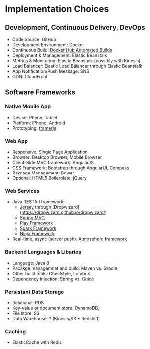 # Implementation Choices

## Development, Continuous Delivery, DevOps
* Code Source: GitHub
* Development Environment: Docker
* Continuous Build: [Docker Hub Automated Builds](https://docs.docker.com/docker-hub/builds/) 
* Deployment & Management: Elastic Beanstalk
* Metrics & Monitoring: Elastic Beanstalk (possibly with Kinesis)
* Load Balancer: Elastic Load Balancer through Elastic Beanstalk
* App Notification/Push Message: SNS
* CDN: CloudFront

## Software Frameworks

### Native Mobile App
* Device: Phone, Tablet
* Platform: iPhone, Android
* Prototyping: [framerjs](http://framerjs.com/)

### Web App
* Responsive, Single Page Application
* Browser: Desktop Browser, Mobile Browser
* Client-Side MVC framework: AngularJS
* CSS Framework: Bootstrap through AngularUI, Compass
* Pakcage Management: Bower
* Optional: HTML5 Boilerplate, jQuery

### Web Services
* Java RESTful framework: 
  * [Jersey](https://jersey.java.net/) through [Dropwizard] (https://dropwizard.github.io/dropwizard/)
  * [Spring MVC](http://spring.io/guides/gs/spring-boot/)
  * [Play Framework](https://www.playframework.com/)
  * [Spark Framework](http://sparkjava.com/)
  * [Ninja Framework](http://www.ninjaframework.org/)
* Real-time, async (server push): [Atmosphere framework](http://async-io.org/)

### Backend Languages & Libaries
* Language: Java 8
* Pacakge managemnet and build: Maven vs. Gradle
* Other build tools: Checlstyle, Lombok
* Dependency Injection: Spring vs. Guice

### Persistant Data Storage
* Relational: RDS
* Key-value or document store: DynamoDB, 
* File store: S3
* Data Warehouse: ? (Kinesis/S3 + Redshift)

### Caching
* ElasticCache with Redis

